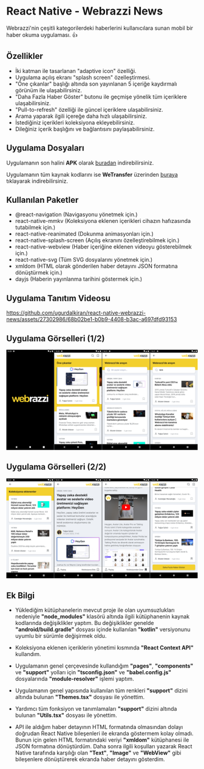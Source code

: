 # React Native - Webrazzi News

Webrazzi'nin çeşitli kategorilerdeki haberlerini kullanıcılara sunan mobil bir haber okuma uygulaması. 👍

## Özellikler

- İki katman ile tasarlanan "adaptive icon" özelliği.
- Uygulama açılış ekranı "splash screen" özelleştirmesi.
- "Öne çıkanlar" başlığı altında son yayınlanan 5 içeriğe kaydırmalı görünüm ile ulaşabilirsiniz.
- "Daha Fazla Haber Göster" butonu ile geçmişe yönelik tüm içeriklere ulaşabilirsiniz.
- "Pull-to-refresh" özelliği ile güncel içeriklere ulaşabilirsiniz.
- Arama yaparak ilgili içereğe daha hızlı ulaşabilirsiniz.
- İstediğiniz içerikleri koleksiyona ekleyebilirsiniz.
- Dileğiniz içerik başlığını ve bağlantısını paylaşabilirsiniz.

## Uygulama Dosyaları

Uygulamanın son halini **APK** olarak [buradan](https://github.com/ugurdalkiran/react-native-webrazzi-news/raw/main/webrazzi.apk) indirebilirsiniz.

Uygulamanın tüm kaynak kodlarını ise **WeTransfer** üzerinden [buraya](https://we.tl/t-R4FCrTaGF4) tıklayarak indirebilirsiniz.

## Kullanılan Paketler

- @react-navigation (Navigasyonu yönetmek için.)
- react-native-mmkv (Koleksiyona eklenen içerikleri cihazın hafızasında tutabilmek için.)
- react-native-reanimated (Dokunma animasyonları için.)
- react-native-splash-screen (Açılış ekranını özelleştirebilmek için.)
- react-native-webview (Haber içeriğine eklenen videoyu gösterebilmek için.)
- react-native-svg (Tüm SVG dosyalarını yönetmek için.)
- xmldom (HTML olarak gönderilen haber detayını JSON formatına dönüştürmek için.)
- dayjs (Haberin yayınlanma tarihini göstermek için.)

## Uygulama Tanıtım Videosu

https://github.com/ugurdalkiran/react-native-webrazzi-news/assets/27302986/68b02be1-b0b9-4408-b3ac-a697dfd93153

## Uygulama Görselleri (1/2)

![PNG](https://raw.githubusercontent.com/ugurdalkiran/react-native-webrazzi-news/main/promotion1.png)

## Uygulama Görselleri (2/2)

![PNG](https://raw.githubusercontent.com/ugurdalkiran/react-native-webrazzi-news/main/promotion2.png)

## Ek Bilgi

- Yüklediğim kütüphanelerin mevcut proje ile olan uyumsuzlukları nedeniyle **"node_modules"** klasörü altında ilgili kütüphanenin kaynak kodlarında değişiklikler yaptım. Bu değişiklikler genelde **"android/build.gradle"** dosyası içinde kullanılan **"kotlin"** versiyonunu uyumlu bir sürümle değişirmek oldu.

- Koleksiyona eklenen içeriklerin yönetimi kısmında **"React Context API"** kullandım.

- Uygulamanın genel çerçevesinde kullandığım **"pages"**, **"components"** ve **"support"** yolları için **"tsconfig.json"** ve **"babel.config.js"** dosyalarında **"module-resolver"** işlemi yaptım.

- Uygulamanın genel yapısında kullanılan tüm renkleri **"support"** dizini altında bulunan **"Themes.tsx"** dosyası ile yönettim.

- Yardımcı tüm fonksiyon ve tanımlamaları **"support"** dizini altında bulunan **"Utils.tsx"** dosyası ile yönettim.

- API ile aldığım haber detayının HTML formatında olmasından dolayı doğrudan React Native bileşenleri ile ekranda göstermem kolay olmadı. Bunun için gelen HTML formatındaki veriyi **"xmldom"** kütüphanesi ile JSON formatına dönüştürdüm. Daha sonra ilgili koşulları yazarak React Native tarafında karşılığı olan **"Text"**, **"Image"** ve **"WebView"** gibi bileşenlere dönüştürerek ekranda haber detayını gösterdim.
